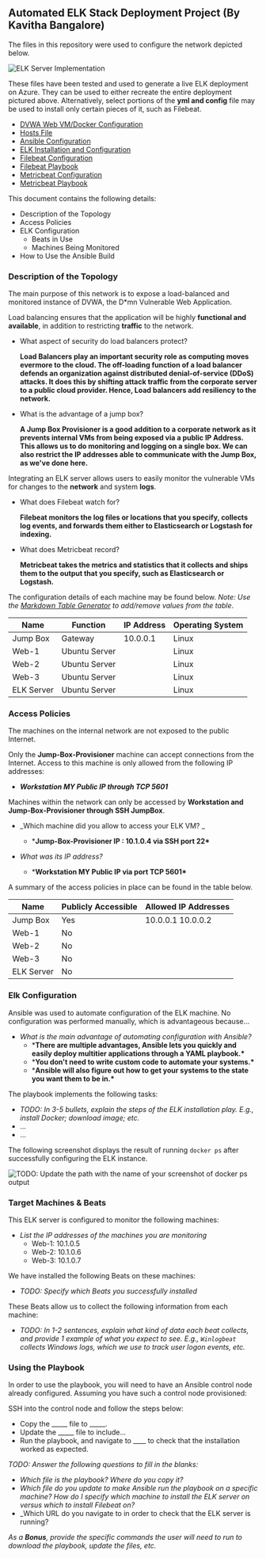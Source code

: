 ## Automated ELK Stack Deployment Project (By Kavitha Bangalore)

The files in this repository were used to configure the network depicted below.

![ELK Server Implementation](https://user-images.githubusercontent.com/95726896/145699262-aac163ea-039e-48d3-bb53-b352aaa48a03.png)

These files have been tested and used to generate a live ELK deployment on Azure. They can be used to either recreate the entire deployment pictured above. Alternatively, select portions of the **yml and config** file may be used to install only certain pieces of it, such as Filebeat.

* [DVWA Web VM/Docker Configuration](https://github.com/cskelk789/ELK-Stack-Deployment/blob/main/Ansible/DVWA/pentest.yml)
* [Hosts File](https://github.com/cskelk789/ELK-Stack-Deployment/blob/main/Ansible/hosts)
* [Ansible Configuration](https://github.com/cskelk789/ELK-Stack-Deployment/blob/main/Ansible/ansible.cfg)
* [ELK Installation and Configuration](https://github.com/cskelk789/ELK-Stack-Deployment/blob/main/Ansible/ELK/install-elk.yml)
* [Filebeat Configuration](https://github.com/cskelk789/ELK-Stack-Deployment/blob/main/Ansible/Filebeat/filebeat-config.yml)
* [Filebeat Playbook](https://github.com/cskelk789/ELK-Stack-Deployment/blob/main/Ansible/Filebeat/filebeat-playbook.yml)
* [Metricbeat Configuration](https://github.com/cskelk789/ELK-Stack-Deployment/blob/main/Ansible/Metricbeat/metricbeat-config.yml)
* [Metricbeat Playbook](https://github.com/cskelk789/ELK-Stack-Deployment/blob/main/Ansible/Metricbeat/metricbeat-playbook.yml)

This document contains the following details:
- Description of the Topology
- Access Policies
- ELK Configuration
  - Beats in Use
  - Machines Being Monitored
- How to Use the Ansible Build


### Description of the Topology

The main purpose of this network is to expose a load-balanced and monitored instance of DVWA, the D*mn Vulnerable Web Application.

Load balancing ensures that the application will be highly **functional and available**, in addition to restricting **traffic** to the network.
- What aspect of security do load balancers protect? 

  **Load Balancers play an important security role as computing moves evermore to the cloud. The off-loading function of a load balancer defends an organization against distributed denial-of-service (DDoS) attacks. It does this by shifting attack traffic from the corporate server to a public cloud provider. Hence, Load balancers add resiliency to the network.**

- What is the advantage of a jump box?

  **A Jump Box Provisioner is a good addition to a corporate network as it prevents internal VMs from being exposed via a public IP Address. This allows us to do monitoring and logging on a single box. We can also restrict the IP addresses able to communicate with the Jump Box, as we've done here.**

Integrating an ELK server allows users to easily monitor the vulnerable VMs for changes to the **network** and system **logs**.
- What does Filebeat watch for?

  **Filebeat monitors the log files or locations that you specify, collects log events, and forwards them either to Elasticsearch or Logstash for indexing.**

- What does Metricbeat record?

  **Metricbeat takes the metrics and statistics that it collects and ships them to the output that you specify, such as Elasticsearch or Logstash.**

The configuration details of each machine may be found below.
_Note: Use the [Markdown Table Generator](http://www.tablesgenerator.com/markdown_tables) to add/remove values from the table_.

| Name       | Function      | IP Address | Operating System |
| ---------- | ------------- | ---------- | ---------------- |
| Jump Box   | Gateway       | 10.0.0.1   | Linux            |
| Web-1      | Ubuntu Server |            | Linux            |
| Web-2      | Ubuntu Server |            | Linux            |
| Web-3      | Ubuntu Server |            | Linux            |
| ELK Server | Ubuntu Server |            | Linux            |

### Access Policies

The machines on the internal network are not exposed to the public Internet. 

Only the __Jump-Box-Provisioner__ machine can accept connections from the Internet. Access to this machine is only allowed from the following IP addresses:

- **_Workstation MY Public IP through TCP 5601_**

Machines within the network can only be accessed by __Workstation and Jump-Box-Provisioner through SSH JumpBox__.
- _Which machine did you allow to access your ELK VM? _
  - ***Jump-Box-Provisioner IP : 10.1.0.4 via SSH port 22\***

- _What was its IP address?_
  - ***Workstation MY Public IP via port TCP 5601\***


A summary of the access policies in place can be found in the table below.

| Name       | Publicly Accessible | Allowed IP Addresses |
| ---------- | ------------------- | -------------------- |
| Jump Box   | Yes                 | 10.0.0.1 10.0.0.2    |
| Web-1      | No                  |                      |
| Web-2      | No                  |                      |
| Web-3      | No                  |                      |
| ELK Server | No                  |                      |

### Elk Configuration

Ansible was used to automate configuration of the ELK machine. No configuration was performed manually, which is advantageous because...
- _What is the main advantage of automating configuration with Ansible?_
  - ***There are multiple advantages, Ansible lets you quickly and easily deploy multitier applications through a YAML playbook.\***
  - ***You don't need to write custom code to automate your systems.\***
  - ***Ansible will also figure out how to get your systems to the state you want them to be in.\***

The playbook implements the following tasks:
- _TODO: In 3-5 bullets, explain the steps of the ELK installation play. E.g., install Docker; download image; etc._
- ...
- ...

The following screenshot displays the result of running `docker ps` after successfully configuring the ELK instance.

![TODO: Update the path with the name of your screenshot of docker ps output](Images/docker_ps_output.png)

### Target Machines & Beats
This ELK server is configured to monitor the following machines:
- _List the IP addresses of the machines you are monitoring_
  - Web-1: 10.1.0.5
  - Web-2: 10.1.0.6
  - Web-3: 10.1.0.7


We have installed the following Beats on these machines:
- _TODO: Specify which Beats you successfully installed_

These Beats allow us to collect the following information from each machine:
- _TODO: In 1-2 sentences, explain what kind of data each beat collects, and provide 1 example of what you expect to see. E.g., `Winlogbeat` collects Windows logs, which we use to track user logon events, etc._

### Using the Playbook
In order to use the playbook, you will need to have an Ansible control node already configured. Assuming you have such a control node provisioned: 

SSH into the control node and follow the steps below:
- Copy the _____ file to _____.
- Update the _____ file to include...
- Run the playbook, and navigate to ____ to check that the installation worked as expected.

_TODO: Answer the following questions to fill in the blanks:_
- _Which file is the playbook? Where do you copy it?_
- _Which file do you update to make Ansible run the playbook on a specific machine? How do I specify which machine to install the ELK server on versus which to install Filebeat on?_
- _Which URL do you navigate to in order to check that the ELK server is running?

_As a **Bonus**, provide the specific commands the user will need to run to download the playbook, update the files, etc._
